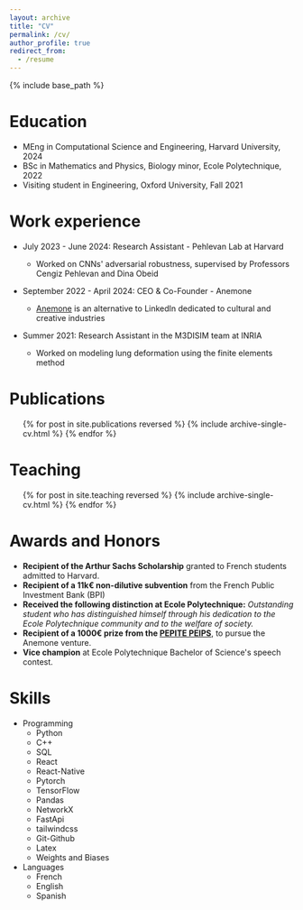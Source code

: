 ```yaml
---
layout: archive
title: "CV"
permalink: /cv/
author_profile: true
redirect_from:
  - /resume
---
```


{% include base_path %}

Education
======
* MEng in Computational Science and Engineering, Harvard University, 2024
* BSc in Mathematics and Physics, Biology minor, Ecole Polytechnique, 2022
* Visiting student in Engineering, Oxford University, Fall 2021

Work experience
======
* July 2023 - June 2024: Research Assistant - Pehlevan Lab at Harvard
  * Worked on CNNs' adversarial robustness, supervised by Professors Cengiz Pehlevan and Dina Obeid

* September 2022 - April 2024: CEO & Co-Founder - Anemone
  * [Anemone](https://anemone.paris) is an alternative to LinkedIn dedicated to cultural and creative industries

* Summer 2021: Research Assistant in the M3DISIM team at INRIA
  * Worked on modeling lung deformation using the finite elements method
 

Publications
======
  <ul>{% for post in site.publications reversed %}
    {% include archive-single-cv.html %}
  {% endfor %}</ul>
  
<!-- 

Talks
======
  <ul>{% for post in site.talks reversed %}
    {% include archive-single-talk-cv.html  %}
  {% endfor %}</ul>

Service and leadership
======
* Currently signed in to 43 different slack teams -->

  
Teaching
======
  <ul>{% for post in site.teaching reversed %}
    {% include archive-single-cv.html %}
  {% endfor %}</ul>
  
Awards and Honors
=====
* **Recipient of the Arthur Sachs Scholarship** granted to French students admitted to Harvard.
* **Recipient of a 11k€ non-dilutive subvention** from the French Public Investment Bank (BPI)
* **Received the following distinction at Ecole Polytechnique:** _Outstanding student who has distinguished himself through his dedication to the Ecole Polytechnique community and to the welfare of society._
* **Recipient of a 1000€ prize from the [PEPITE PEIPS](https://www.universite-paris-saclay.fr/en/formation/entrepreneuriat-etudiant/pepite-peips)**, to pursue the Anemone venture.
* **Vice champion** at Ecole Polytechnique Bachelor of Science's speech contest.

 
Skills
======
* Programming
  * Python
  * C++
  * SQL
  * React
  * React-Native
  * Pytorch
  * TensorFlow
  * Pandas
  * NetworkX
  * FastApi
  * tailwindcss
  * Git-Github
  * Latex
  * Weights and Biases
* Languages
  * French
  * English
  * Spanish
